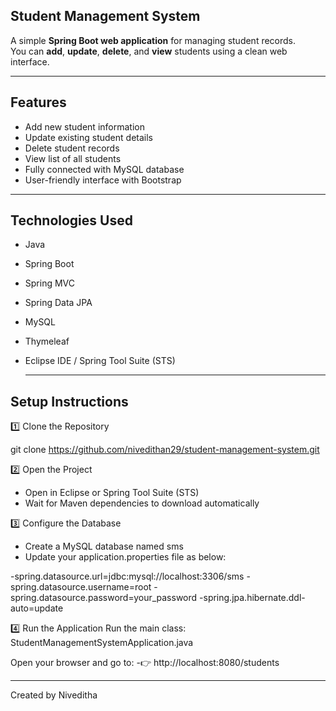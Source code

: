 ##  Student Management System

A simple **Spring Boot web application** for managing student records.  
You can **add**, **update**, **delete**, and **view** students using a clean web interface.

---

##  Features
- Add new student information  
- Update existing student details  
- Delete student records  
- View list of all students  
- Fully connected with MySQL database  
- User-friendly interface with Bootstrap  

---

##  Technologies Used
- Java  
- Spring Boot  
- Spring MVC  
- Spring Data JPA  
- MySQL
- Thymeleaf  
- Eclipse IDE / Spring Tool Suite (STS)

   ---

## Setup Instructions

1️⃣ Clone the Repository 

   git clone https://github.com/nivedithan29/student-management-system.git

2️⃣ Open the Project

- Open in Eclipse or Spring Tool Suite (STS)
- Wait for Maven dependencies to download automatically

3️⃣ Configure the Database

- Create a MySQL database named sms
- Update your application.properties file as below:

-spring.datasource.url=jdbc:mysql://localhost:3306/sms
-spring.datasource.username=root
-spring.datasource.password=your_password
-spring.jpa.hibernate.ddl-auto=update

4️⃣ Run the Application
Run the main class: StudentManagementSystemApplication.java

Open your browser and go to:
-👉 http://localhost:8080/students

---

Created by Niveditha 



